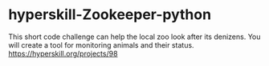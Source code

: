 # hyperskill-Zookeeper-python
This short code challenge can help the local zoo look after its denizens. You will create a tool for monitoring animals and their status. https://hyperskill.org/projects/98
